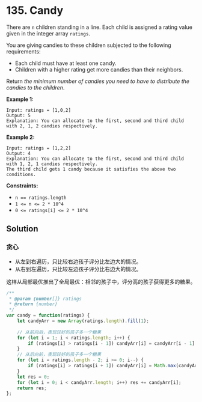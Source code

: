 # 135. Candy

There are `n` children standing in a line. Each child is assigned a rating value given in the integer array `ratings`.

You are giving candies to these children subjected to the following requirements:

- Each child must have at least one candy.
- Children with a higher rating get more candies than their neighbors.

Return *the minimum number of candies you need to have to distribute the candies to the children*.

 

**Example 1:**

```
Input: ratings = [1,0,2]
Output: 5
Explanation: You can allocate to the first, second and third child with 2, 1, 2 candies respectively.
```

**Example 2:**

```
Input: ratings = [1,2,2]
Output: 4
Explanation: You can allocate to the first, second and third child with 1, 2, 1 candies respectively.
The third child gets 1 candy because it satisfies the above two conditions.
```

 

**Constraints:**

- `n == ratings.length`
- `1 <= n <= 2 * 10^4`
- `0 <= ratings[i] <= 2 * 10^4`

## Solution

### 贪心

- 从左到右遍历，只比较右边孩子评分比左边大的情况。
- 从右到左遍历，只比较左边孩子评分比右边大的情况。

这样从局部最优推出了全局最优：相邻的孩子中，评分高的孩子获得更多的糖果。

```js
/**
 * @param {number[]} ratings
 * @return {number}
 */
var candy = function(ratings) {
	let candyArr = new Array(ratings.length).fill(1);
    
    // 从前向后，表现较好的孩子多一个糖果
    for (let i = 1; i < ratings.length; i++) {
        if (ratings[i] > ratings[i - 1]) candyArr[i] = candyArr[i - 1] + 1;
    }
    // 从后向前，表现较好的孩子多一个糖果
    for (let i = ratings.length - 2; i >= 0; i--) {
        if (ratings[i] > ratings[i + 1]) candyArr[i] = Math.max(candyArr[i], candyArr[i + 1] + 1);		// 贪心，取大
    }
    let res = 0;
    for (let i = 0; i < candyArr.length; i++) res += candyArr[i];
    return res;
};
```


